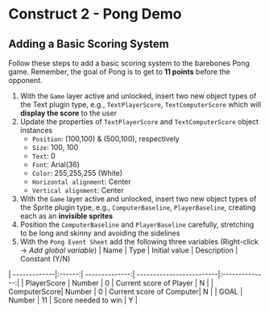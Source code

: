 # Construct 2 - Pong Demo

## Adding a Basic Scoring System

Follow these steps to add a basic scoring system to the barebones Pong game.  Remember, the goal of Pong is to get to **11 points** before the opponent. 

1. With the `Game` layer active and unlocked, insert two new object types of the Text plugin type, e.g., `TextPlayerScore`, `TextComputerScore` which will **display the score** to the user
2. Update the properties of `TextPlayerScore` and `TextComputerScore` object instances
    * `Position`: (100,100) &amp; (500,100), respectively 
    * `Size`: 100, 100
    * `Text`: 0
    * `Font`: Arial(36)
    * `Color`: 255,255,255 (White)
    * `Horizontal alignment`: Center
    * `Vertical alignment`: Center
3. With the `Game` layer active and unlocked, insert two new object types of the Sprite plugin type, e.g., `ComputerBaseline`, `PlayerBaseline`, creating each as an **invisible sprites**
4. Position the `ComputerBaseline` and `PlayerBaseline` carefully, stretching to be long and skinny and avoiding the sidelines
5. With the `Pong Event Sheet` add the following three variables (Right-click -> *Add global variable*)
| Name   | Type | Initial value  | Description | Constant (Y/N)


| -------------|:------:| --------------:| -------------------------|:--------------:|
| PlayerScore  | Number | 0              | Current score of Player  | N              |
| ComputerScore| Number | 0              | Current score of Computer| N              |
| GOAL         | Number | 11             | Score needed to win      | Y              |
